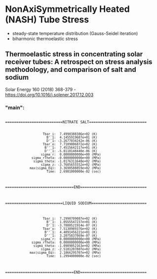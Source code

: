 # NonAxiSymmetrically Heated (NASH) Tube Stress
- steady-state temperature distribution (Gauss-Seidel iteration)
- biharmonic thermoelastic stress

## Thermoelastic stress in concentrating solar receiver tubes: A retrospect on stress analysis methodology, and comparison of salt and sodium
Solar Energy 160 (2018) 368-379 - https://doi.org/10.1016/j.solener.2017.12.003

### "__main__":

<code>
==========================NITRATE SALT==========================

                        Tbar_i:  7.4990388386e+02 (K)
                          B'_1:  4.1455919687e+01 (K)
                          D'_1: -3.2677034242e-06 (K)
                        Tbar_o:  7.7109006872e+02 (K)
                         B''_1:  7.4515642117e+01 (K)
                         D''_1: -5.0118148440e-06 (K)
                       sigma_r:  0.0000000000e+00 (MPa)
                  sigma_rTheta: -0.0000000000e+00 (MPa)
                   sigma_theta: -1.0176311648e+02 (MPa)
                       sigma_z: -3.7605655552e+02 (MPa)
                 max(sigma_Eq):  3.3690588859e+02 (MPa)
                          Time:  2.6981000000e-02 (sec)

===============================END==============================


==========================LIQUID SODIUM=========================

                        Tbar_i:  7.2990709087e+02 (K)
                          B'_1:  1.0555547237e+01 (K)
                          D'_1: -3.7888521914e-07 (K)
                        Tbar_o:  7.5130989376e+02 (K)
                         B''_1:  4.4091456221e+01 (K)
                         D''_1:  3.2075837869e-07 (K)
                       sigma_r:  0.0000000000e+00 (MPa)
                  sigma_rTheta:  0.0000000000e+00 (MPa)
                   sigma_theta: -1.0989052163e+02 (MPa)
                       sigma_z: -2.5181207807e+02 (MPa)
                 max(sigma_Eq):  2.1866295707e+02 (MPa)
                          Time:  1.2994000000e-02 (sec)

===============================END==============================
</code>